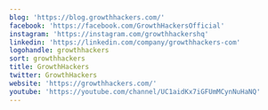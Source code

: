 ```yaml
---
blog: 'https://blog.growthhackers.com/'
facebook: 'https://facebook.com/GrowthHackersOfficial'
instagram: 'https://instagram.com/growthhackershq'
linkedin: 'https://linkedin.com/company/growthhackers-com'
logohandle: growthhackers
sort: growthhackers
title: GrowthHackers
twitter: GrowthHackers
website: 'https://growthhackers.com/'
youtube: 'https://youtube.com/channel/UC1aidKx7iGFUmMCynNuHaNQ'
---
```

